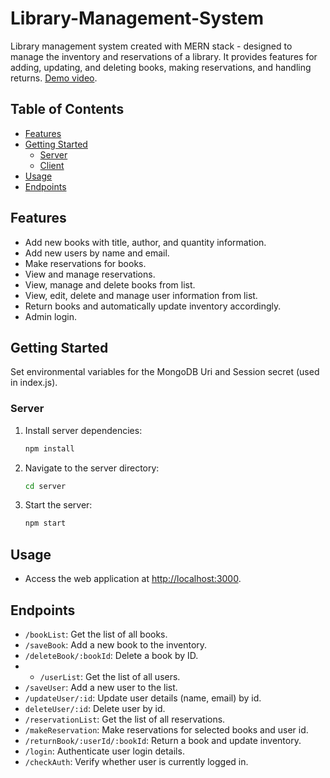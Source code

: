 # Library-Management-System
Library management system created with MERN stack - designed to manage the inventory and reservations of a library. It provides features for adding, updating, and deleting books, making reservations, and handling returns.
[Demo video](https://drive.google.com/file/d/1TZRlic8MHUXC1YJk_2Tx0pqxXCIL1cUN/view?usp=sharing).

## Table of Contents
- [Features](#features)
- [Getting Started](#getting-started)
  - [Server](#server)
  - [Client](#client)
- [Usage](#usage)
- [Endpoints](#endpoints)

## Features

- Add new books with title, author, and quantity information.
- Add new users by name and email.
- Make reservations for books.
- View and manage reservations.
- View, manage and delete books from list.
- View, edit, delete and manage user information from list.
- Return books and automatically update inventory accordingly.
- Admin login.

## Getting Started
Set environmental variables for the MongoDB Uri and Session secret (used in index.js).

### Server
1. Install server dependencies:
   ```bash
   npm install
2. Navigate to the server directory:
   ```bash
   cd server
3. Start the server:
    ```bash
   npm start

## Usage

- Access the web application at [http://localhost:3000](http://localhost:3000).

## Endpoints

- `/bookList`: Get the list of all books.
- `/saveBook`: Add a new book to the inventory.
- `/deleteBook/:bookId`: Delete a book by ID.
- - `/userList`: Get the list of all users.
- `/saveUser`: Add a new user to the list.
- `/updateUser/:id`: Update user details (name, email) by id.
- `deleteUser/:id`: Delete user by id.
- `/reservationList`: Get the list of all reservations.
- `/makeReservation`: Make reservations for selected books and user id.
- `/returnBook/:userId/:bookId`: Return a book and update inventory.
- `/login`: Authenticate user login details.
- `/checkAuth`: Verify whether user is currently logged in.


